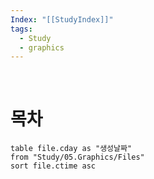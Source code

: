 ```yaml
---
Index: "[[StudyIndex]]"
tags:
  - Study
  - graphics
---
```

   
   
# 목차
```dataview
table file.cday as "생성날짜"
from "Study/05.Graphics/Files"
sort file.ctime asc
```

